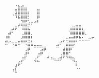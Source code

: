 ⠀⠀⠀⠐⣦⣴⣀⠀⠀⠀⠀⠀⠀⠀⠀⠀⠀⠀⠀⠀⠀⠀⠀⠀⠀⠀⠀⠀
⠀⠀⠀⣻⣿⣿⣿⡄⠀⠀⣿⠀⠀⠀⠀⠀⠀⠀⠀⠀⠀⠀⠀⠀⠀⠀⠀⠀
⠀⠀⠈⠹⣯⣿⣿⡃⠀⠀⡿⠀⠀⠀⠀⠀⠀⠀⠀⠀⠀⠀⠀⠀⠀⠀⠀⠀
⠀⠀⠀⠀⢀⣹⣟⣡⡤⠴⠇⠀⠀⠀⠀⠀⠀⠀⠀⠀⠀⠀⠀⠀⠀⠀⠀⠀
⠀⠀⣠⡶⠋⢹⣿⣆⠀⠀⠀⠀⠀⠀⠀⠀⠀⠀⠀⠀⢠⣶⣿⣿⡄⠀⠀⠀
⠀⣼⠃⠀⠀⢀⣿⣿⡀⠀⠀⠀⠀⠀⠀⠀⠀⠀⠀⠀⢹⣿⣿⣿⣿⡀⠀⠀
⢸⠇⠀⠀⠀⣼⣿⣿⡇⠀⠀⠀⠀⠀⠀⠀⠀⠀⣀⣤⣶⣾⡟⣷⣂⣀⡤⠖
⠿⠊⠲⣶⠿⠛⠫⣶⣧⣀⣀⡀⠀⠀⠀⠀⣠⠞⠁⣴⣿⡿⠁⠀⠀⠀⠀⠀
⠀⠀⠀⠀⠀⠀⢀⡿⠀⠉⠉⣩⡿⠀⠀⠀⠉⠀⣼⣿⡿⠁⠀⠀⠀⠀⠀⠀
⠀⠀⠀⠀⠀⠀⣼⠃⠀⠀⣰⠟⠀⢀⠀⠀⠀⢠⣿⣿⣁⠀⠀⠀⠀⠀⠀⠀
⠀⠀⠀⠀⢀⡼⠃⠀⠀⢴⣅⠀⠀⠉⠘⠲⠴⠟⠁⠈⠙⢷⡀⠀⠀⠀⠀⠀
⠀⠀⠀⣰⠟⠁⠀⠀⠀⠀⠀⠀⠀⠀⠀⠀⠀⠀⠀⠀⠀⠀⠇⠀⠀⠀⠀⠀
⠀⠀⠰⣇⠀⠀⠀⠀⠀⠀⠀⠀⠀⠀⠀⠀⠀⠀⠀⠀⠀⠀⠈⠁⠀⠀⠀⠀
